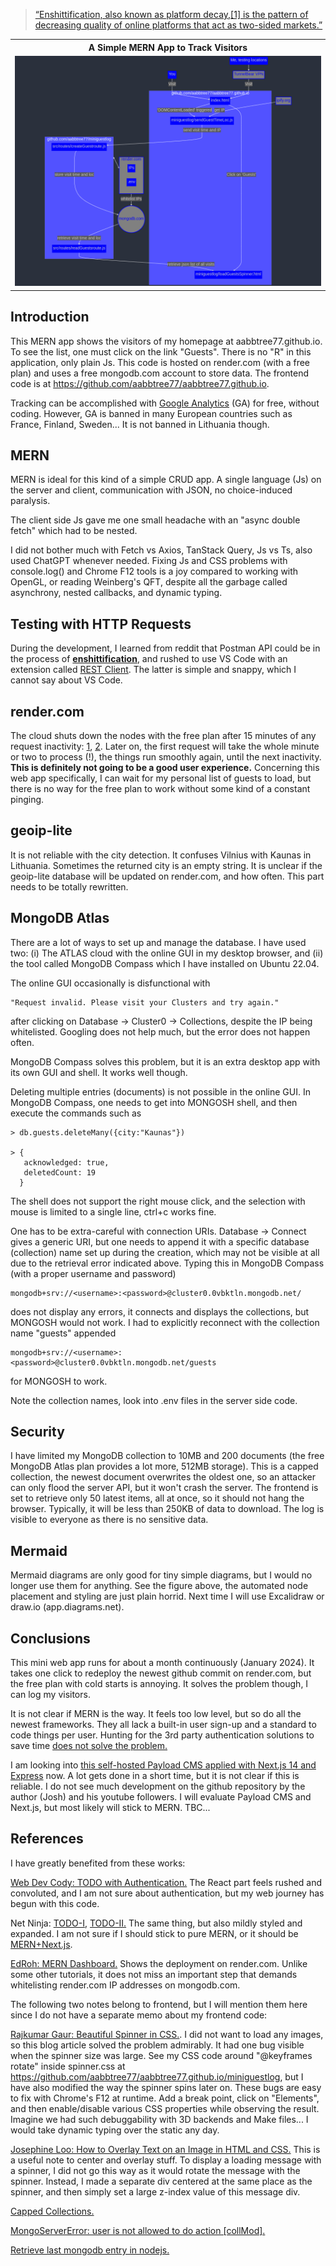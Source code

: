 > [“Enshittification, also known as platform decay,[1] is the pattern of decreasing quality of online platforms that act as two-sided markets.”](https://en.wikipedia.org/wiki/Enshittification)<br>

<table align="center">
    <tr>
    <th align="center"> A Simple MERN App to Track Visitors</th>
    </tr>
    <tr>
    <td>
    <img src="./mermaid/mermaid-diagram-2023-12-18-190827.png"  alt="Guestlog implementation." width="100%" >
    </td>
    </tr>
</table>

## Introduction

This MERN app shows the visitors of my homepage at aabbtree77.github.io. To see the list, one must click on the link "Guests". There is no "R" in this application, only plain Js. This code is hosted on render.com (with a free plan) and uses a free mongodb.com account to store data. The frontend code is at https://github.com/aabbtree77/aabbtree77.github.io. 

Tracking can be accomplished with [Google Analytics](https://en.wikipedia.org/wiki/Google_Analytics) (GA) for free, without coding. However, GA is banned in many European countries such as France, Finland, Sweden... It is not banned in Lithuania though.

## MERN

MERN is ideal for this kind of a simple CRUD app. A single language (Js) on the server and client, communication with JSON, no choice-induced paralysis.

The client side Js gave me one small headache with an "async double fetch" which had to be nested. 

I did not bother much with Fetch vs Axios, TanStack Query, Js vs Ts, also used ChatGPT whenever needed. Fixing Js and CSS problems with console.log() and Chrome F12 tools is a joy compared to working with OpenGL, or reading Weinberg's QFT, despite all the garbage called asynchrony, nested callbacks, and dynamic typing. 

## Testing with HTTP Requests

During the development, I learned from reddit that Postman API could be in the process of **[enshittification](https://www.reddit.com/r/webdev/comments/16tq1eh/now_that_postman_sucks_is_there_a_good_alternative/)**, and rushed to use VS Code with an extension called [REST Client](https://marketplace.visualstudio.com/items?itemName=humao.rest-client). The latter is simple and snappy, which I cannot say about VS Code.

## render.com

The cloud shuts down the nodes with the free plan after 15 minutes of any request inactivity: [1](https://community.render.com/t/cold-boot-start-of-the-server-for-first-request/15911), [2](https://docs.render.com/docs/free). Later on, the first request will take the whole minute or two to process (!), the things run smoothly again, until the next inactivity. **This is definitely not going to be a good user experience.** Concerning this web app specifically, I can wait for my personal list of guests to load, but there is no way for the free plan to work without some kind of a constant pinging.

## geoip-lite

It is not reliable with the city detection. It confuses Vilnius with Kaunas in Lithuania. Sometimes the returned city is an empty string. It is unclear if the geoip-lite database will be updated on render.com, and how often. This part needs to be totally rewritten.

## MongoDB Atlas

There are a lot of ways to set up and manage the database. I have used two: (i) The ATLAS cloud with the online GUI in my desktop browser, and (ii) the tool called MongoDB Compass which I have installed on Ubuntu 22.04.   

The online GUI occasionally is disfunctional with 

```
"Request invalid. Please visit your Clusters and try again."
```

after clicking on Database -> Cluster0 -> Collections, despite the IP being whitelisted. Googling does not help much, but the error does not happen often.

MongoDB Compass solves this problem, but it is an extra desktop app with its own GUI and shell. It works well though.

Deleting multiple entries (documents) is not possible in the online GUI. In MongoDB Compass, one needs to get into MONGOSH shell, and then execute the commands such as

```
> db.guests.deleteMany({city:"Kaunas"})

> {
   acknowledged: true,
   deletedCount: 19
  }
```

The shell does not support the right mouse click, and the selection with mouse is limited to a single line, ctrl+c works fine. 

One has to be extra-careful with connection URIs. Database -> Connect gives a generic URI, but one needs to append it with a specific database (collection) name set up during the creation, which may not be visible at all due to the retrieval error indicated above. Typing this in MongoDB Compass (with a proper username and password)

```
mongodb+srv://<username>:<password>@cluster0.0vbktln.mongodb.net/
```

does not display any errors, it connects and displays the collections, but MONGOSH would not work. I had to explicitly reconnect with the collection name "guests" appended

```
mongodb+srv://<username>:<password>@cluster0.0vbktln.mongodb.net/guests
```

for MONGOSH to work. 

Note the collection names, look into .env files in the server side code.

## Security

I have limited my MongoDB collection to 10MB and 200 documents (the free MongoDB Atlas plan provides a lot more, 512MB storage). This is a capped collection, the newest document overwrites the oldest one, so an attacker can only flood the server API, but it won't crash the server. The frontend is set to retrieve only 50 latest items, all at once, so it should not hang the browser. Typically, it will be less than 250KB of data to download. The log is visible to everyone as there is no sensitive data.

## Mermaid

Mermaid diagrams are only good for tiny simple diagrams, but I would no longer use them for anything. See the figure above, the automated node placement and styling are just plain horrid. Next time I will use Excalidraw or draw.io (app.diagrams.net).

## Conclusions

This mini web app runs for about a month continuously (January 2024). It takes one click to redeploy the newest github commit on render.com, but the free plan with cold starts is annoying. It solves the problem though, I can log my visitors. 

It is not clear if MERN is the way. It feels too low level, but so do all the newest frameworks. They all lack a built-in user sign-up and a standard to code things per user. Hunting for the 3rd party authentication solutions to save time [does not solve the problem.](https://blog.hyperknot.com/p/comparing-auth-providers?ref=felixvemmer.com) 

I am looking into [this self-hosted Payload CMS applied with Next.js 14 and Express](https://www.youtube.com/watch?v=06g6YJ6JCJU) now. A lot gets done in a short time, but it is not clear if this is reliable. I do not see much development on the github repository by the author (Josh) and his youtube followers. I will evaluate Payload CMS and Next.js, but most likely will stick to MERN. TBC...

## References

I have greatly benefited from these works:

[Web Dev Cody: TODO with Authentication.](https://www.youtube.com/watch?v=oJBu2k7OEk8) The React part feels rushed and convoluted, and I am not sure about authentication, but my web journey has begun with this code.

Net Ninja: [TODO-I](https://www.youtube.com/watch?v=98BzS5Oz5E4&t=2s), [TODO-II.](https://www.youtube.com/watch?v=WsRBmwNkv3Q&t=1s) The same thing, but also mildly styled and expanded. I am not sure if I should stick to pure MERN, or it should be [MERN+Next.js](https://www.youtube.com/watch?v=06g6YJ6JCJU).

[EdRoh: MERN Dashboard.](https://youtu.be/0cPCMIuDk2I?t=24251) Shows the deployment on render.com. Unlike some other tutorials, it does not miss an important step that demands whitelisting render.com IP addresses on mongodb.com.

The following two notes belong to frontend, but I will mention them here since I do not have a separate memo about my frontend code:

[Rajkumar Gaur: Beautiful Spinner in CSS.](https://medium.com/nerd-for-tech/beautiful-spinner-in-css-bce7a348f50f). I did not want to load any images, so this blog article solved the problem admirably. It had one bug visible when the spinner size was large. See my CSS code around "@keyframes rotate" inside spinner.css at https://github.com/aabbtree77/aabbtree77.github.io/miniguestlog, but I have also modified the way the spinner spins later on. These bugs are easy to fix with Chrome's F12 at runtime. Add a break point, click on "Elements", and then enable/disable various CSS properties while observing the result. Imagine we had such debuggability with 3D backends and Make files... I would take dynamic typing over the static any day.

[Josephine Loo: How to Overlay Text on an Image in HTML and CSS.](https://www.bannerbear.com/blog/how-to-overlay-text-on-an-image-in-html-and-css/) This is a useful note to center and overlay stuff. To display a loading message with a spinner, I did not go this way as it would rotate the message with the spinner. Instead, I made a separate div centered at the same place as the spinner, and then simply set a large z-index value of this message div.

[Capped Collections.](https://www.mongodb.com/docs/manual/core/capped-collections/)

[MongoServerError: user is not allowed to do action [collMod].](https://stackoverflow.com/questions/77071661/user-is-not-allowed-to-do-action-collmod-on-db-name-collection-name)

[Retrieve last mongodb entry in nodejs.](https://stackoverflow.com/questions/40769907/retrieve-last-mongodb-entry-in-nodejs)
 
